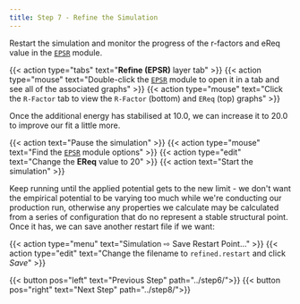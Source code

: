 ```yaml
---
title: Step 7 - Refine the Simulation
---
```



Restart the simulation and monitor the progress of the r-factors and eReq value in the [`EPSR`](../../userguide/modules/epsr) module.

{{< action type="tabs" text="**Refine (EPSR)** layer tab" >}}
{{< action type="mouse" text="Double-click the [`EPSR`](../../userguide/modules/epsr) module to open it in a tab and see all of the associated graphs" >}}
{{< action type="mouse" text="Click the `R-Factor` tab to view the `R-Factor` (bottom) and `EReq` (top) graphs" >}}


Once the additional energy has stabilised at 10.0, we can increase it to 20.0 to improve our fit a little more.

{{< action text="Pause the simulation" >}}
{{< action type="mouse" text="Find the [`EPSR`](../../userguide/modules/epsr) module options" >}}
{{< action type="edit" text="Change the **EReq** value to 20" >}}
{{< action text="Start the simulation" >}}


Keep running until the applied potential gets to the new limit - we don't want the empirical potential to be varying too much while we're conducting our production run, otherwise any properties we calculate may be calculated from a series of configuration that do no represent a stable structural point. Once it has, we can save another restart file if we want:

{{< action type="menu" text="Simulation &#8680; Save Restart Point..." >}}
{{< action type="edit" text="Change the filename to `refined.restart` and click _Save_" >}}


{{< button pos="left" text="Previous Step" path="../step6/">}}
{{< button pos="right" text="Next Step" path="../step8/">}}
